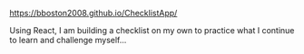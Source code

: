 https://bboston2008.github.io/ChecklistApp/

Using React, I am building a checklist on my own to practice what I continue to learn and challenge myself...